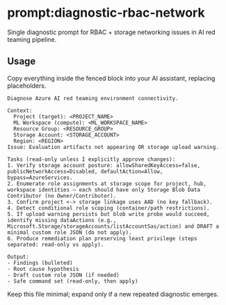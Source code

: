 # prompt:diagnostic-rbac-network

Single diagnostic prompt for RBAC + storage networking issues in AI red teaming pipeline.

## Usage
Copy everything inside the fenced block into your AI assistant, replacing placeholders.

```
Diagnose Azure AI red teaming environment connectivity.

Context:
  Project (target): <PROJECT_NAME>
  ML Workspace (compute): <ML_WORKSPACE_NAME>
  Resource Group: <RESOURCE_GROUP>
  Storage Account: <STORAGE_ACCOUNT>
  Region: <REGION>
Issue: Evaluation artifacts not appearing OR storage upload warning.

Tasks (read-only unless I explicitly approve changes):
1. Verify storage account posture: allowSharedKeyAccess=false, publicNetworkAccess=Disabled, defaultAction=Allow, bypass=AzureServices.
2. Enumerate role assignments at storage scope for project, hub, workspace identities – each should have only Storage Blob Data Contributor (no Owner/Contributor).
3. Confirm project <-> storage linkage uses AAD (no key fallback).
4. Detect conditional role scoping (container/path restrictions).
5. If upload warning persists but blob write probe would succeed, identify missing dataActions (e.g., Microsoft.Storage/storageAccounts/listAccountSas/action) and DRAFT a minimal custom role JSON (do not apply).
6. Produce remediation plan preserving least privilege (steps separated: read-only vs apply).

Output:
- Findings (bulleted)
- Root cause hypothesis
- Draft custom role JSON (if needed)
- Safe command set (read-only, then apply)
```

Keep this file minimal; expand only if a new repeated diagnostic emerges.
